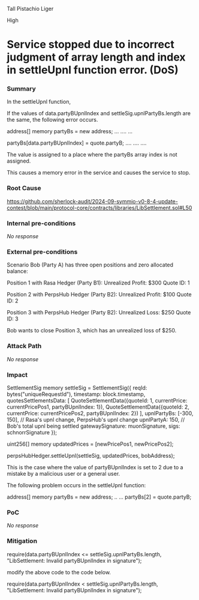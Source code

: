 Tall Pistachio Liger

High

# Service stopped due to incorrect judgment of array length and index in settleUpnl function error. (DoS)

### Summary

In the settleUpnl function,

If the values ​​of data.partyBUpnlIndex and settleSig.upnlPartyBs.length are the same, the following error occurs.

address[] memory partyBs = new address[](settleSig.upnlPartyBs.length);
... .... ...

partyBs[data.partyBUpnlIndex] = quote.partyB;
.... .... ....

The value is assigned to a place where the partyBs array index is not assigned.

This causes a memory error in the service and causes the service to stop.


### Root Cause

https://github.com/sherlock-audit/2024-09-symmio-v0-8-4-update-contest/blob/main/protocol-core/contracts/libraries/LibSettlement.sol#L50

### Internal pre-conditions

_No response_

### External pre-conditions

Scenario
Bob (Party A) has three open positions and zero allocated balance:

Position 1 with Rasa Hedger (Party B1):
Unrealized Profit: $300
Quote ID: 1

Position 2 with PerpsHub Hedger (Party B2):
Unrealized Profit: $100
Quote ID: 2

Position 3 with PerpsHub Hedger (Party B2):
Unrealized Loss: $250
Quote ID: 3

Bob wants to close Position 3, which has an unrealized loss of $250. 




### Attack Path

_No response_

### Impact

SettlementSig memory settleSig = SettlementSig({
    reqId: bytes("uniqueRequestId"),
    timestamp: block.timestamp,
    quotesSettlementsData: [
        QuoteSettlementData({quoteId: 1, currentPrice: currentPricePos1, partyBUpnlIndex: 1}),
        QuoteSettlementData({quoteId: 2, currentPrice: currentPricePos2, partyBUpnlIndex: 2})
    ],
    upnlPartyBs: [-300, 150], // Rasa's upnl change, PerpsHub's upnl change
    upnlPartyA: 150, // Bob's total upnl being settled
    gatewaySignature: muonSignature,
    sigs: schnorrSignature
});

uint256[] memory updatedPrices = [newPricePos1, newPricePos2];

perpsHubHedger.settleUpnl(settleSig, updatedPrices, bobAddress);

This is the case where the value of partyBUpnlIndex is set to 2 due to a mistake by a malicious user or a general user.


The following problem occurs in the settleUpnl function:

address[] memory partyBs = new address[](2);
.. ...
partyBs[2] = quote.partyB;




### PoC

_No response_

### Mitigation

require(data.partyBUpnlIndex <= settleSig.upnlPartyBs.length, "LibSettlement: Invalid partyBUpnlIndex in signature");

modify the above code to the code below.

require(data.partyBUpnlIndex < settleSig.upnlPartyBs.length, "LibSettlement: Invalid partyBUpnlIndex in signature");
